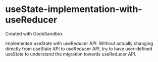 # useState-implementation-with-useReducer
Created with CodeSandbox

Implemented useState with useReducer API.
Without actually changing directly from useState API to useReducer API,
try to have user-defined useState to understand the migration towards useReducer API.
